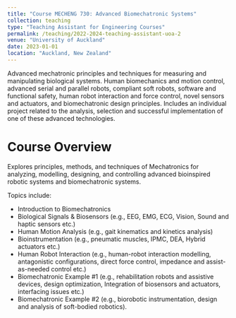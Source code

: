 ```yaml
---
title: "Course MECHENG 730: Advanced Biomechatronic Systems"
collection: teaching
type: "Teaching Assistant for Engineering Courses"
permalink: /teaching/2022-2024-teaching-assistant-uoa-2
venue: "University of Auckland"
date: 2023-01-01
location: "Auckland, New Zealand"
---
```


Advanced mechatronic principles and techniques for measuring and manipulating biological systems. Human biomechanics and motion control, advanced serial and parallel robots, compliant soft robots, software and functional safety, human robot interaction and force control, novel sensors and actuators, and biomechatronic design principles. Includes an individual project related to the analysis, selection and successful implementation of one of these advanced technologies.

Course Overview
======
Explores principles, methods, and techniques of Mechatronics for analyzing, modelling, designing, and controlling advanced bioinspired robotic systems and biomechatronic systems.

Topics include: 
- Introduction to Biomechatronics
- Biological Signals & Biosensors (e.g., EEG, EMG, ECG, Vision, Sound and haptic sensors etc.)
- Human Motion Analysis (e.g., gait kinematics and kinetics analysis)
- Bioinstrumentation (e.g., pneumatic muscles, IPMC, DEA, Hybrid actuators etc.)
- Human Robot Interaction (e.g., human-robot interaction modelling, antagonistic configurations, direct force control, impedance and assist-as-needed control etc.)
- Biomechatronic Example #1 (e.g., rehabilitation robots and assistive devices, design optimization, Integration of biosensors and actuators, interfacing issues etc.) 
- Biomechatronic Example #2 (e.g., biorobotic instrumentation, design and analysis of soft-bodied robotics).
